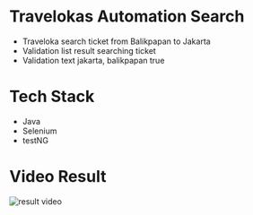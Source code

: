 # Travelokas Automation Search
- Traveloka search ticket from Balikpapan to Jakarta
- Validation list result searching ticket
- Validation text jakarta, balikpapan true
# Tech Stack
- Java
- Selenium
- testNG
# Video Result
![result video](./record/video.gif)